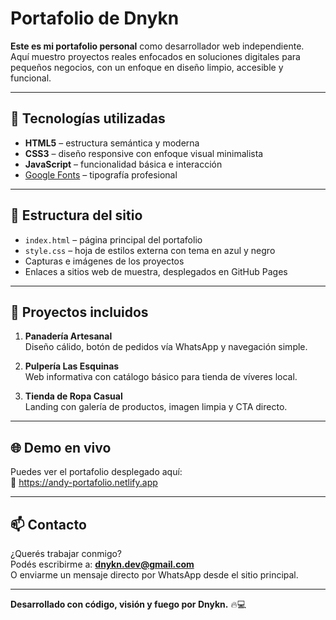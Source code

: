 # Portafolio de Dnykn

**Este es mi portafolio personal** como desarrollador web independiente.  
Aquí muestro proyectos reales enfocados en soluciones digitales para pequeños negocios, con un enfoque en diseño limpio, accesible y funcional.

---

## 🚀 Tecnologías utilizadas

- **HTML5** – estructura semántica y moderna
- **CSS3** – diseño responsive con enfoque visual minimalista
- **JavaScript** – funcionalidad básica e interacción
- [Google Fonts](https://fonts.google.com/) – tipografía profesional

---

## 📂 Estructura del sitio

- `index.html` – página principal del portafolio
- `style.css` – hoja de estilos externa con tema en azul y negro
- Capturas e imágenes de los proyectos
- Enlaces a sitios web de muestra, desplegados en GitHub Pages

---

## 📁 Proyectos incluidos

1. **Panadería Artesanal**  
   Diseño cálido, botón de pedidos vía WhatsApp y navegación simple.

2. **Pulpería Las Esquinas**  
   Web informativa con catálogo básico para tienda de víveres local.

3. **Tienda de Ropa Casual**  
   Landing con galería de productos, imagen limpia y CTA directo.

---

## 🌐 Demo en vivo

Puedes ver el portafolio desplegado aquí:  
🔗 https://andy-portafolio.netlify.app

---

## 📫 Contacto

¿Querés trabajar conmigo?  
Podés escribirme a: **dnykn.dev@gmail.com**  
O enviarme un mensaje directo por WhatsApp desde el sitio principal.

---

**Desarrollado con código, visión y fuego por Dnykn.** 🔥💻
